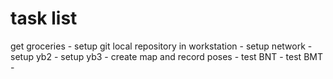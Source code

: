 task list
=========

get groceries - 
setup git local repository in workstation - 
setup network - 
setup yb2 - 
setup yb3 - 
create map and record poses - 
test BNT - 
test BMT - 